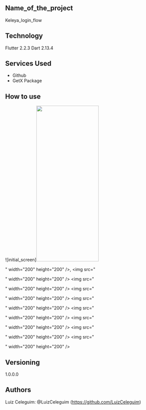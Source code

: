 ## Name_of_the_project
 
Keleya_login_flow
 
 
## Technology 
 
Flutter 2.2.3 
 Dart 2.13.4
 
 
## Services Used
 
* Github
* GetX Package
 
 


## How to use

![initial_screen]<img src="https://user-images.githubusercontent.com/77209137/127069721-7e6308c7-ea4c-49d7-8ed4-dd0864914d0b.jpg" width="200" height="500">


" width="200" height="200" />,
<img src="

" width="200" height="200" />
<img src="

" width="200" height="200" />
<img src="

" width="200" height="200" />
<img src="

" width="200" height="200" />
<img src="

" width="200" height="200" />
<img src="

" width="200" height="200" />
<img src="

" width="200" height="200" />
<img src="

" width="200" height="200" />

 

 

 
 
## Versioning
 
1.0.0.0
 
 
## Authors
 
Luiz Celeguim: @LuizCeleguim (https://github.com/LuizCeleguim)
